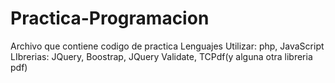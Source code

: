 # Practica-Programacion
Archivo que contiene codigo de practica
Lenguajes  Utilizar: php, JavaScript
LIbrerias: JQuery, Boostrap, JQuery Validate, TCPdf(y alguna otra libreria pdf)
